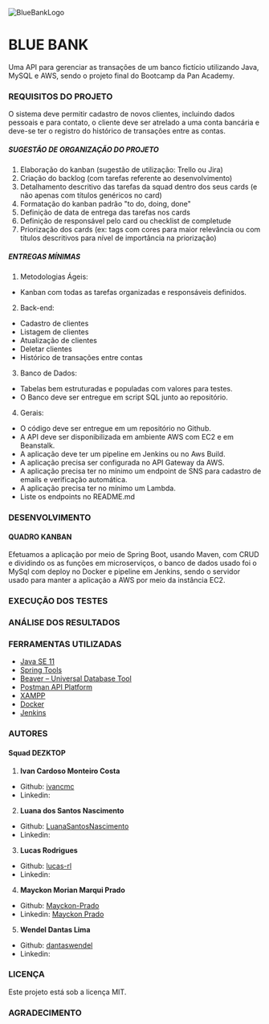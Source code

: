 ![BlueBankLogo](https://user-images.githubusercontent.com/89454220/143690942-baab5188-1a98-4cf0-b267-cb83330dc7dc.jpeg)

# BLUE BANK

Uma API para gerenciar as transações de um banco fictício utilizando Java, MySQL e AWS, sendo o projeto final do Bootcamp da Pan Academy.

### REQUISITOS DO PROJETO

O sistema deve permitir cadastro de novos clientes, incluindo dados pessoais e
para contato, o cliente deve ser atrelado a uma conta bancária e deve-se ter o registro
do histórico de transações entre as contas.

##### SUGESTÃO DE ORGANIZAÇÃO DO PROJETO

1. Elaboração do kanban (sugestão de utilização: Trello ou Jira)
2. Criação do backlog (com tarefas referente ao desenvolvimento)
3. Detalhamento descritivo das tarefas da squad dentro dos seus cards (e não apenas com títulos genéricos no card)
4. Formatação do kanban padrão "to do, doing, done"
5. Definição de data de entrega das tarefas nos cards
6. Definição de responsável pelo card ou checklist de completude
7. Priorização dos cards (ex: tags com cores para maior relevância ou com títulos descritivos para nível de importância na priorização)

##### ENTREGAS MÍNIMAS

1. Metodologias Ágeis:
- Kanban com todas as tarefas organizadas e responsáveis definidos.

2. Back-end:
-  Cadastro de clientes
- Listagem de clientes
- Atualização de clientes
- Deletar clientes
- Histórico de transações entre contas

3. Banco de Dados:
- Tabelas bem estruturadas e populadas com valores para testes.
- O Banco deve ser entregue em script SQL junto ao repositório.

4. Gerais:
- O código deve ser entregue em um repositório no Github.
- A API deve ser disponibilizada em ambiente AWS com EC2 e em Beanstalk.
- A aplicação deve ter um pipeline em Jenkins ou no Aws Build.
- A aplicação precisa ser configurada no API Gateway da AWS.
- A aplicação precisa ter no mínimo um endpoint de SNS para cadastro de emails e verificação automática.
- A aplicação precisa ter no mínimo um Lambda.
- Liste os endpoints no README.md

### DESENVOLVIMENTO

#### QUADRO KANBAN

Efetuamos a aplicação por meio de Spring Boot, usando Maven, com CRUD e dividindo os as funções em microserviços, o banco de dados usado foi o MySql com deploy no Docker e pipeline em Jenkins, sendo o servidor usado para manter a aplicação  a AWS por meio da instância EC2.

### EXECUÇÃO DOS TESTES



### ANÁLISE DOS RESULTADOS



### FERRAMENTAS UTILIZADAS

* [Java SE 11](https://www.oracle.com/br/java/technologies/javase/jdk11-archive-downloads.html) 
* [Spring Tools](https://spring.io/tools#suite-three)
* [Beaver – Universal Database Tool](https://dbeaver.io/download/)
* [Postman API Platform](https://www.postman.com/downloads/)
* [XAMPP](https://www.apachefriends.org/pt_br/index.html)
* [Docker](https://www.docker.com/get-started)
* [Jenkins](https://www.jenkins.io/download/)

### AUTORES

#### Squad DEZKTOP
1. **Ivan Cardoso Monteiro Costa**
* Github: [ivancmc](https://github.com/ivancmc)
* Linkedin: 
2. **Luana dos Santos Nascimento**
* Github: [LuanaSantosNascimento](https://github.com/LuanaSantosNascimento)
* Linkedin: 
3. **Lucas Rodrigues**
* Github: [lucas-rl](https://github.com/lucas-rl)
* Linkedin: 
4. **Mayckon Morian Marqui Prado**
 * Github: [Mayckon-Prado](https://github.com/Mayckon-Prado)
* Linkedin: [Mayckon Prado](https://www.linkedin.com/in/mayckon-morian-marqui-prado-a9195571/)
5. **Wendel Dantas Lima**
* Github: [dantaswendel](https://github.com/dantaswendel)
* Linkedin: 

###  LICENÇA

Este projeto está sob a licença MIT.

### AGRADECIMENTO


